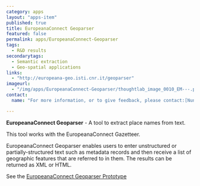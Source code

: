 ```yaml
---
category: apps
layout: "apps-item"
published: true
title: EuropeanaConnect Geoparser
featured: false
permalink: apps/EuropeanaConnect-Geoparser
tags: 
  - R&D results
secondarytags:
  - Semantic extraction
  - Geo-spatial applications
links: 
  - "http://europeana-geo.isti.cnr.it/geoparser"
imageurl: 
  - "/img/apps/EuropeanaConnect-Geoparser/thoughtlab_image_0010_EM---.png"
contact: 
  name: "For more information, or to give feedback, please contact:[Nuno Freire](nuno.freire@theeuropeanlibrary.org)"

---
```

**EuropeanaConnect Geoparser** - A tool to extract place names from text.

This tool works with the EuropeanaConnect Gazetteer.

EuropeanaConnect Geoparser enables users to enter unstructured or partially-structured text such as metadata records and then receive a list of geographic features that are referred to in them. The results can be returned as XML or HTML.

See the [EuropeanaConnect Geoparser Prototype](http://europeana-geo.isti.cnr.it/geoparser)



	
